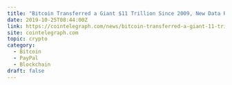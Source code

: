 ```yaml
---
title: "Bitcoin Transferred a Giant $11 Trillion Since 2009, New Data Reveals"
date: 2019-10-25T08:44:00Z
link: https://cointelegraph.com/news/bitcoin-transferred-a-giant-11-trillion-since-2009-new-data-reveals?utm_medium=RSS&utm_source=hune
site: cointelegraph.com
topic: crypto
category:
  - Bitcoin
  - PayPal
  - Blockchain
draft: false
---
```

